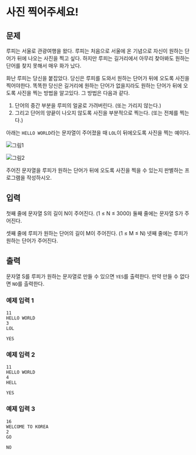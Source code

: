 # 사진 찍어주세요!

## 문제

루피는 서울로 관광여행을 왔다. 루피는 처음으로 서울에 온 기념으로 자신이 원하는 단어가 뒤에 나오는 사진을 찍고 싶다. 하지만 루피는 길거리에서 아무리 찾아봐도 원하는 단어를 찾지 못해서 매우 화가 났다.

화난 루피는 당신을 붙잡았다. 당신은 루피를 도와서 원하는 단어가 뒤에 오도록 사진을 찍어야한다. 똑똑한 당신은 길거리에 원하는 단어가 없을지라도 원하는 단어가 뒤에 오도록 사진을 찍는 방법을 알고있다. 그 방법은 다음과 같다.

1. 단어의 중간 부분을 루피의 얼굴로 가려버린다. (또는 가리지 않는다.)
2. 그리고 단어의 양끝이 나오지 않도록 사진을 부분적으로 찍는다. (또는 전체를 찍는다.)

아래는 `HELLO WORLD`라는 문자열이 주어졌을 때 `LOL`이 뒤에오도록 사진을 찍는 예이다.

![그림1](https://github.com/iknoom/uospc2020/blob/master/problems/iknoom/_images/big_picture_img1.png)

![그림2](https://github.com/iknoom/uospc2020/blob/master/problems/iknoom/_images/big_picture_img2.png)

주어진 문자열을 루피가 원하는 단어가 뒤에 오도록 사진을 찍을 수 있는지 판별하는 프로그램을 작성하시오.

## 입력

첫째 줄에 문자열 S의 길이 N이 주어진다. (1 ≤ N ≤ 3000) 둘째 줄에는 문자열 S가 주어진다.

셋째 줄에 루피가 원하는 단어의 길이 M이 주어진다. (1 ≤ M ≤ N) 넷째 줄에는 루피가 원하는 단어가 주어진다.

## 출력

문자열 S를 루피가 원하는 문자열로 만들 수 있으면 `YES`를 출력한다. 만약 만들 수 없다면 `NO`를 출력한다.

### 예제 입력 1

```
11
HELLO WORLD
3
LOL
```

```
YES
```

### 예제 입력 2

```
11
HELLO WORLD
4
HELL
```

```
YES
```

### 예제 입력 3

```
16
WELCOME TO KOREA
2
GO
```

```
NO
```

